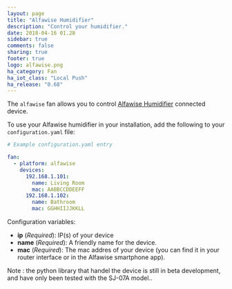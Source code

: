 ```yaml
---
layout: page
title: "Alfawise Humidifier"
description: "Control your humidifier."
date: 2018-04-16 01.28
sidebar: true
comments: false
sharing: true
footer: true
logo: alfawise.png
ha_category: Fan
ha_iot_class: "Local Push"
ha_release: "0.68"
---
```


The `alfawise` fan allows you to control [Alfawise Humidifier](https://www.alfawise.com/copy-of-kitchen-shrter-1) 
connected device.

To use your Alfawise humidifier in your installation, add the following to 
your `configuration.yaml` file:

```yaml
# Example configuration.yaml entry

fan:
  - platform: alfawise
    devices:
      192.168.1.101:
        name: Living Room
        mac: AABBCCDDEEFF
      192.168.1.102:
        name: Bathroom
        mac: GGHHIIJJKKLL
```

Configuration variables:

- **ip** (*Required*): IP(s) of your device
- **name** (*Required*): A friendly name for the device.
- **mac** (*Required*): The mac addres of your device (you can find it in 
your router interface or in the Alfawise smartphone app).

<p class='note warning'>
Note : the python library that handel the device is still in beta development, and have only been tested with the SJ-07A model..
</p>
